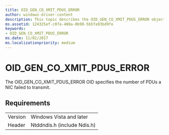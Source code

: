 ```yaml
---
title: OID_GEN_CO_XMIT_PDUS_ERROR
author: windows-driver-content
description: This topic describes the OID_GEN_CO_XMIT_PDUS_ERROR object identifier (OID).
ms.assetid: 124325ef-c07a-408a-8b98-5b5fa93bd9fe
keywords:
- OID_GEN_CO_XMIT_PDUS_ERROR
ms.date: 11/02/2017
ms.localizationpriority: medium
---
```


# OID_GEN_CO_XMIT_PDUS_ERROR

The OID_GEN_CO_XMIT_PDUS_ERROR OID specifies the number of PDUs a NIC failed to transmit.

## Requirements

| | |
| --- | --- |
| Version | Windows Vista and later |
| Header | Ntddndis.h (include Ndis.h) |

